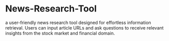 # News-Research-Tool
a user-friendly news research tool designed for effortless information retrieval. Users can input article URLs and ask questions to receive relevant insights from the stock market and financial domain.
